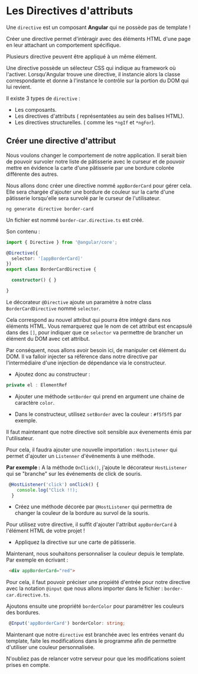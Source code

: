 # Les Directives d'attributs

Une `directive` est un composant **Angular** qui ne possède pas de template ! 

Créer une directive permet d'intéragir avec des éléments HTML d'une page en leur attachant un comportement spécifique. 

Plusieurs directive peuvent être appliqué à un même élément. 

Une directive possède un sélecteur CSS qui indique au framework où l'activer. 
Lorsqu'Angular trouve une directive, il instancie alors la classe correspondante et donne à l'instance le contrôle sur la portion du DOM qui lui revient. 

Il existe 3 types de `directive` :

* Les composants.
* Les directives d'attributs ( représentatées au sein des balises HTML).
* Les directives structurelles. ( comme les `*ngIf` et `*ngFor`).


## Créer une directive d'attribut

Nous voulons changer le comportement de notre application. 
Il serait bien de pouvoir survoler notre liste de pâtisserie avec le curseur et de pouvoir mettre en évidence la carte d'une pâtisserie par une bordure colorée différente des autres. 

Nous allons donc créer une directive nommé `appBorderCard` pour gérer cela. Elle sera chargée d'ajouter une bordure de couleur sur la carte d'une pâtisserie lorsqu'elle sera survolé par le curseur de l'utilisateur. 

```
ng generate directive border-card
```

Un fichier est nommé `border-car.directive.ts` est créé. 

Son contenu : 

```typescript
import { Directive } from '@angular/core';

@Directive({
  selector: '[appBorderCard]'
})
export class BorderCardDirective {

  constructor() { }

}
```

Le décorateur `@Directive` ajoute un paramètre à notre class `BorderCardDirective` nommé `selector`. 

Cela correspond au nouvel attribut qui pourra être intégré dans nos éléments HTML. Vous remarquerez que le nom de cet attribut est encapsulé dans des `[]`, pour indiquer que ce `selector` va permettre de brancher un élément du DOM avec cet attribut. 

Par conséquent, nous allons avoir besoin ici, de manipuler cet élément du DOM. Il va falloir injecter sa référence dans notre directive par l'intermédiaire d'une injection de dépendance via le constructeur. 

* Ajoutez donc au constructeur : 

```typescript
private el : ElementRef
```

* Ajouter une méthode `setBorder` qui prend en argument une chaine de caractère `color`.

* Dans le constructeur, utilisez `setBorder` avec la couleur : `#f5f5f5` par exemple. 

Il faut maintenant que notre directive soit sensible aux évenements émis par l'utilisateur. 

Pour cela, il faudra ajouter une nouvelle importation : `HostListener` qui permet d'ajouter un `Listenner` d'événements à une méthode. 

**Par exemple :**
A la méthode `OnClick()`, j'ajoute le décorateur `HostListener` qui se "branche" sur les événements de click de souris. 

```typescript
 @HostListener('click') onClick() {
    console.log("Click !!);
  }
```

* Créez  une méthode décorée par `@HostListener` qui permettra de changer la couleur de la bordure au survol de la souris. 
  

Pour utilisez votre directive, il suffit d'ajouter l'attribut `appBorderCard` à l'élément HTML de votre projet ! 

* Appliquez la directive sur une carte de pâtisserie. 

Maintenant, nous souhaitons personnaliser la couleur depuis le template. 
Par exemple en écrivant : 


```html
 <div appBorderCard="red">
```

Pour cela, il faut pouvoir préciser une propiété d'entrée pour notre directive avec la notation `@input` que nous allons importer dans le fichier : `border-car.directive.ts`.

Ajoutons ensuite une propriété `borderColor` pour paramétrer les couleurs des bordures. 

```typescript
 @Input('appBorderCard') borderColor: string;
```

Maintenant que notre `directive` est branchée avec les entrées venant du template, faite les modifications dans le programme afin de permettre d'utiliser une couleur personnalisée. 

N'oubliez pas de relancer votre serveur pour que les modifications soient prises en compte. 




